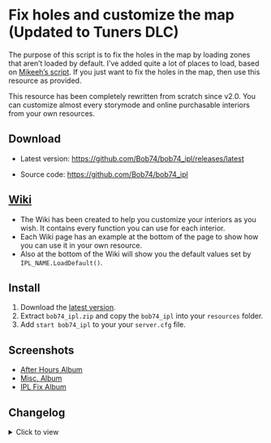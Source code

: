 # Fix holes and customize the map (Updated to Tuners DLC)

The purpose of this script is to fix the holes in the map by loading zones that aren’t loaded by default. I’ve added quite a lot of places to load, based on [Mikeeh’s script](https://forum.fivem.net/t/release-load-unloaded-ipls/5911). If you just want to fix the holes in the map, then use this resource as provided.

This resource has been completely rewritten from scratch since v2.0. You can customize almost every storymode and online purchasable interiors from your own resources.

## Download
- Latest version: https://github.com/Bob74/bob74_ipl/releases/latest

- Source code: https://github.com/Bob74/bob74_ipl

## [Wiki](https://github.com/Bob74/bob74_ipl/wiki)
- The Wiki has been created to help you customize your interiors as you wish. It contains every function you can use for each interior.
- Each Wiki page has an example at the bottom of the page to show how you can use it in your own resource.
- Also at the bottom of the Wiki will show you the default values set by `IPL_NAME.LoadDefault()`.

## Install
1. Download the [latest version](https://github.com/Bob74/bob74_ipl/releases/latest).
2. Extract `bob74_ipl.zip` and copy the `bob74_ipl` into your `resources` folder.
3. Add `start bob74_ipl` to your your `server.cfg` file.

## Screenshots
- [After Hours Album](https://imgur.com/a/Qg96l0D)
- [Misc. Album](https://imgur.com/a/cs9Ip4d)
- [IPL Fix Album](https://imgur.com/a/1Sfl4)

## Changelog

<details><summary>Click to view</summary>
(DD/MM/YYYY)

---
12/02/2022 - 2.0.13
- Fix Music Roof

12/02/2022 - 2.0.13
- Added Contract IPLs: Garage, Studio, Offices, Music Roof, Billboards

10/02/2022 - 2.0.12
- Fix FIB roof

07/02/2022 - 2.0.11
- Added Tuners IPLs: Garage, Meth Lab, Meetup

18/01/2022 - 2.0.10b
- Change water in yachts to be non-networked.

01/08/2021 - 2.0.10a
- Improved performance
- Fixed hole in the FIB fountain
- Fixed error appearing if casino IPL is loaded, but the game build is not sufficient
- Fixed a few typos in the README file

19/07/2021 - 2.0.10
- Added Diamond Casino IPLs: Casino, Garage, VIP garage, Penthouse
- Import: Forced refresh of CEO Garages
- Updated fxmanifest fx_version to cerulean
- Updated IPL list link in fxmanifest nad removed outdated Props list and Interior ID list
- Fixed export typo in `michael.lua`
- Removed unnecessary space in north_yankton IPL

27/05/2020 - 2.0.9a
- Fixed disabling Pillbox Hospital
- Fixed `ResetInteriorVariables`

23/04/2020 - 2.0.9
- Replaced deprecated __resource.lua with fxmanifest.lua
- Added ferris wheel on the Del Perro Pier
- Reformatted client.lua

20/10/2019 - 2.0.8
- Nightclubs: Added dry ice emitters
- Heist & Gunrunning: Added water to the yachts hot tubs (to enable/disable)
- Offices: Added a way to open and close the safes
- Facility: Added privacy glass
- Moved Bahama Mamas and PillBox Hospital in their own files
- Fixed error `ReleaseNamedRendertarget`
- Cleaned and optimized the code

22/03/2019 - 2.0.7c
- CEO Offices: Changed the default loaded garage to ImportCEOGarage4.Part.Garage2 in order to avoid Office glitches

15/01/2019 - 2.0.7b
- Nightclubs: Fixed a typo for the fake lights

15/01/2019 - 2.0.7a
- Nightclubs: Added the ability to set no podium (using `AfterHoursNightclubs.Interior.Podium.none`)

14/01/2019 - 2.0.7
- Changed the way Trevor’s trailer is handled and added a Wiki entry.
- Added a way to open or close Zancudo’s gates with a Wiki entry.

12/01/2019 - 2.0.6
- Added nightclubs interior and exteriors
- Removed Zancudo gates by default (file bob74_ipl/gtav/base.lua: RequestIpl("CS3_07_MPGates") is now commented)

29/12/2018 - 2.0.5a
- Fixed the name of the BikerClubhouse1 export

19/12/2018 - 2.0.5
- Fixed a typo that prevents the printers, security stuff, and cash piles to spawn in the counterfeit cash factory

10/11/2018 - 2.0.4
- Fixed an issue where the clubhouse2 lower walls wouldn’t be colored on the first resource start
- Fixed gang members names using an old format
- Disabled the Mod shop from CEO garage 3 (ImportCEOGarage3) because it is overlapping with CEO office 3 (FinanceOffice3)

- 08/11/2018 - 2.0.3
Added biker gang’s name, missions, and members pictures
- Added CEO office organization’s name

05/11/2018 - 2.0.1
- Removed overlapping Zancudo River
- Added the trailer near Zancudo River

04/11/2018 - 2.0.0
- Plugin totally rewritten
- Support for all DLC (up to The Doomsday Heist)
- Ability to easily customize story mode and online purchasable interiors
- You can still use it as it is if you want IPL and interiors to be loaded, the plugin sets a default style for each one
- Check out the Wiki to find out how: https://github.com/Bob74/bob74_ipl/wiki

26/06/2017
- Added optional IPL
- Bunkers exteriors (enabled)
- Bunkers interior
- CEO Offices
- Bikers places (some are still buggy)
- Import/Export locations
- Removed the trick to open Lost’s safehouse since the last update already opens it

19/06/2017
- Fix hole in Zancudo River
- Fix hole in Cassidy Creek
- Add optional graffiti on some billboards (enabled by default)
- Opened Lost’s safehouse interior

14/06/2017
- Original release
</details>
